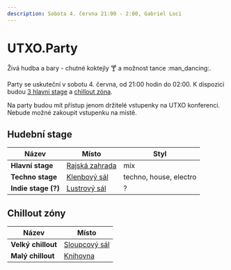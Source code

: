 ```yaml
---
description: Sobota 4. června 21:00 - 2:00, Gabriel Loci
---
```


# UTXO.Party

Živá hudba a bary - chutné koktejly :cocktail: a možnost tance :man\_dancing:.

Party se uskuteční v sobotu 4. června, od 21:00 hodin do 02:00. K dispozici budou [3 hlavní stage](utxo.party.md#stages) a [chillout zóna](utxo.party.md#chillout).

Na party budou mít přístup jenom držitelé vstupenky na UTXO konferenci. Nebude možné zakoupit vstupenku na místě.

## Hudební stage

| Název                | Místo                                                            | Styl                   |
| -------------------- | ---------------------------------------------------------------- | ---------------------- |
| **Hlavní stage**     | [Rajská zahrada](../misto-konani/prehled-salu/rajska-zahrada.md) | mix                    |
| **Techno stage**     | [Klenbový sál](../misto-konani/prehled-salu/klenbovy-sal.md)     | techno, house, electro |
| **Indie stage (?)**  | [Lustrový sál](../misto-konani/prehled-salu/lustrovy-sal.md)     | ?                      |

## **Chillout zóny**

| Název              | Místo                                                          |
| ------------------ | -------------------------------------------------------------- |
| **Velký chillout** | [Sloupcový sál](../misto-konani/prehled-salu/sloupcovy-sal.md) |
| **Malý chillout**  | [Knihovna](../misto-konani/prehled-salu/knihovna.md)           |
